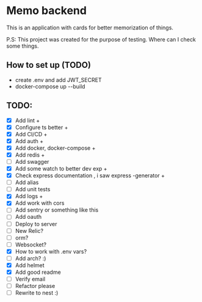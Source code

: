 # Memo backend

This is an application with cards for better memorization of things.

P.S:
This project was created for the purpose of testing. Where can I check some things.

## How to set up (TODO)

- create .env and add JWT_SECRET
- docker-compose up --build

## TODO:
- [x] Add lint +
- [x] Configure ts better +
- [x] Add CI/CD +
- [x] Add auth +
- [x] Add docker, docker-compose +
- [x] Add redis +
- [ ] Add swagger
- [x] Add some watch to better dev exp +
- [x] Check express documentation , i saw express -generator +
- [ ] Add alias
- [ ] Add unit tests
- [x] Add logs +
- [x] Add work with cors
- [ ] Add sentry or something like this
- [ ] Add oauth
- [ ] Deploy to server
- [ ] New Relic?
- [ ] orm?
- [ ] Websocket?
- [x] How to work with .env vars?
- [ ] Add arch? :)
- [x] Add helmet 
- [x] Add good readme
- [ ] Verify email
- [ ] Refactor please
- [ ] Rewrite to nest :)
